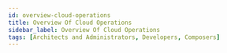 ```yaml
---
id: overview-cloud-operations
title: Overview Of Cloud Operations
sidebar_label: Overview Of Cloud Operations
tags: [Architects and Administrators, Developers, Composers]
---
```


<div style={{textAlign: "justify"}}>

</div>